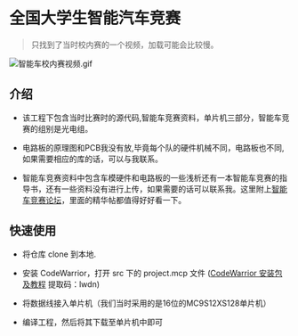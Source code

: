 # 全国大学生智能汽车竞赛
> 只找到了当时校内赛的一个视频，加载可能会比较慢。

![智能车校内赛视频.gif](https://raw.githubusercontent.com/happyCoding1024/image-hosting/master/img/智能车校内赛视频.gif)

## 介绍

- 该工程下包含当时比赛时的源代码,智能车竞赛资料，单片机三部分，智能车竞赛的组别是光电组。

- 电路板的原理图和PCB我没有放,毕竟每个队的硬件机械不同，电路板也不同,如果需要相应的库的话，可以与我联系。

- 智能车竞赛资料中包含车模硬件和电路板的一些浅析还有一本智能车竞赛的指导书，还有一些资料没有进行上传，如果需要的话可以联系我。这里附上[智能车竞赛论坛](http://www.znczz.com/member.php?mod=logging&action=login&referer=http%3A%2F%2Fwww.znczz.com%2Fforum.php%3Fmod%3Dforumdisplay%26fid%3D24%26page%3D1)，里面的精华帖都值得好好看一下。

## 快速使用

- 将仓库 clone 到本地.

- 安装 CodeWarrior，打开 src 下的 project.mcp 文件 ([CodeWarrior 安装包及教程](https://pan.baidu.com/s/1OaR-rMcs25L2PQ8wMJJU9g) 提取码：lwdn) 
        
- 将数据线接入单片机（我们当时采用的是16位的MC9S12XS128单片机）

- 编译工程，然后将其下载至单片机中即可




